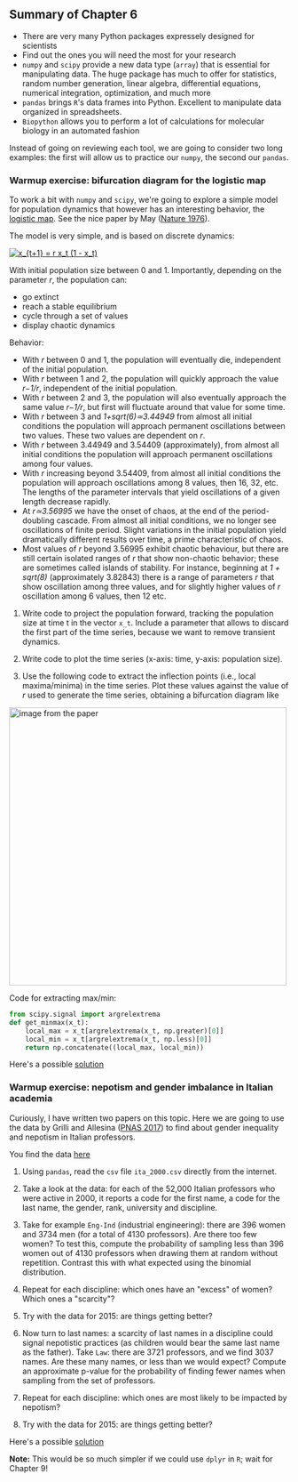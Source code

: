 ## Summary of Chapter 6

- There are very many Python packages expressely designed for scientists
- Find out the ones you will need the most for your research
- `numpy` and `scipy` provide a new data type (`array`) that is essential for manipulating data. The huge package has much to offer for statistics, random number generation, linear algebra, differential equations, numerical integration, optimization, and much more
- `pandas` brings `R`'s data frames into Python. Excellent to manipulate data organized in spreadsheets.
- `Biopython` allows you to perform a lot of calculations for molecular biology in an automated fashion

Instead of going on reviewing each tool, we are going to consider two long examples: the first will allow us to practice our `numpy`, the second our `pandas`.

### Warmup exercise: bifurcation diagram for the logistic map

To work a bit with `numpy` and `scipy`, we're going to explore a simple model for population dynamics that however has an interesting behavior, the [logistic map](https://en.wikipedia.org/wiki/Logistic_map). See the nice paper by May ([Nature 1976](https://www.nature.com/articles/261459a0)).

The model is very simple, and is based on discrete dynamics:

<a href="https://www.codecogs.com/eqnedit.php?latex=x_{t&plus;1}&space;=&space;r&space;x_t&space;(1&space;-&space;x_t)" target="_blank"><img src="https://latex.codecogs.com/gif.latex?x_{t&plus;1}&space;=&space;r&space;x_t&space;(1&space;-&space;x_t)" title="x_{t+1} = r x_t (1 - x_t)" /></a>

With initial population size between 0 and 1. Importantly, depending on the parameter  *r*, the population can:

- go extinct
- reach a stable equilibrium
- cycle through a set of values
- display chaotic dynamics

Behavior:

- With *r* between 0 and 1, the population will eventually die, independent of the initial population.
- With *r* between 1 and 2, the population will quickly approach the value  *r−1/r*, independent of the initial population.
- With *r* between 2 and 3, the population will also eventually approach the same value *r−1/r*, but first will fluctuate around that value for some time.
- With *r* between 3 and  *1+sqrt(6)≃3.44949* from almost all initial conditions the population will approach permanent oscillations between two values. These two values are dependent on *r*.
- With *r* between 3.44949 and 3.54409 (approximately), from almost all initial conditions the population will approach permanent oscillations among four values.
- With *r* increasing beyond 3.54409, from almost all initial conditions the population will approach oscillations among 8 values, then 16, 32, etc. The lengths of the parameter intervals that yield oscillations of a given length decrease rapidly.
- At  *r≃3.56995* we have the onset of chaos, at the end of the period-doubling cascade. From almost all initial conditions, we no longer see oscillations of finite period. Slight variations in the initial population yield dramatically different results over time, a prime characteristic of chaos.
- Most values of *r* beyond 3.56995 exhibit chaotic behaviour, but there are still certain isolated ranges of *r* that show non-chaotic behavior; these are sometimes called islands of stability. For instance, beginning at  *1 + sqrt(8)*  (approximately 3.82843) there is a range of parameters *r* that show oscillation among three values, and for slightly higher values of *r* oscillation among 6 values, then 12 etc.


1. Write code to project the population forward, tracking the population size at time t in the vector `x_t`. Include a parameter that allows to discard the first part of the time series, because we want to remove transient dynamics.

2. Write code to plot the time series (x-axis: time, y-axis: population size).

3. Use the following code to extract the inflection points (i.e., local maxima/minima) in the time series. Plot these values against the value of *r* used to generate the time series, obtaining a bifurcation diagram like


<img src="https://upload.wikimedia.org/wikipedia/commons/b/bd/Bifurcation_diagram_logistic_map_lambda_0_to_4.png" alt="image from the paper" width="500">

Code for extracting max/min:

```python
from scipy.signal import argrelextrema
def get_minmax(x_t):
    local_max = x_t[argrelextrema(x_t, np.greater)[0]]
    local_min = x_t[argrelextrema(x_t, np.less)[0]]
    return np.concatenate((local_max, local_min))
```

Here's a possible [solution](solutions/ch6_lm)

### Warmup exercise: nepotism and gender imbalance in Italian academia

Curiously, I have written two papers on this topic. Here we are going to use the data by Grilli and Allesina ([PNAS 2017](https://www.pnas.org/content/114/29/7600)) to find about gender inequality and nepotism in Italian professors. 

You find the data [here](https://github.com/StefanoAllesina/namepairs/tree/master/data)

1. Using `pandas`, read the `csv` file `ita_2000.csv` directly from the internet.

2. Take a look at the data: for each of the 52,000 Italian professors who were active in 2000, it reports a code for the first name, a code for the last name, the gender, rank, university and discipline. 

3. Take for example `Eng-Ind` (industrial engineering): there are 396 women and 3734 men (for a total of 4130 professors). Are there too few women? To test this, compute the probability of sampling less than 396 women out of 4130 professors when drawing them at random without repetition. Contrast this with what expected using the binomial distribution. 

4. Repeat for each discipline: which ones have an "excess" of women? Which ones a "scarcity"?

5. Try with the data for 2015: are things getting better?

6. Now turn to last names: a scarcity of last names in a discipline could signal nepotistic practices (as children would bear the same last name as the father). Take `Law`: there are 3721 professors, and we find 3037 names. Are these many names, or less than we would expect? Compute an approximate p-value for the probability of finding fewer names when sampling from the set of professors. 

7. Repeat for each discipline: which ones are most likely to be impacted by nepotism?

8. Try with the data for 2015: are things getting better?

Here's a possible [solution](solutions/ch6_nepo)

**Note:** This would be so much simpler if we could use `dplyr` in `R`; wait for Chapter 9!

